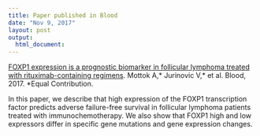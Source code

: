 ```yaml
---
title: Paper published in Blood
date: "Nov 9, 2017"
layout: post
output:
  html_document:
---
```


[FOXP1 expression is a prognostic biomarker in follicular lymphoma treated with rituximab-containing regimens](http://www.bloodjournal.org/content/early/2017/11/09/blood-2017-08-799080). Mottok A,\* Jurinovic V,\* et al. Blood, 2017. \*Equal Contribution.

In this paper, we describe that high expression of the FOXP1 transcription factor predicts adverse failure-free survival in follicular lymphoma patients treated with immunochemotherapy. We also show that FOXP1 high and low expressors differ in specific gene mutations and gene expression changes.
